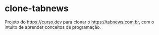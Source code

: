 # clone-tabnews
Projeto do https://curso.dev para clonar o https://tabnews.com.br, com o intuito de aprender conceitos de programação.
